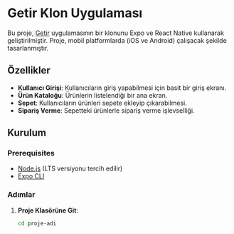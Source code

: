 # Getir Klon Uygulaması

Bu proje, [Getir](https://getir.com/) uygulamasının bir klonunu Expo ve React Native kullanarak geliştirilmiştir. Proje, mobil platformlarda (iOS ve Android) çalışacak şekilde tasarlanmıştır.

## Özellikler

- **Kullanıcı Girişi**: Kullanıcıların giriş yapabilmesi için basit bir giriş ekranı.
- **Ürün Kataloğu**: Ürünlerin listelendiği bir ana ekran.
- **Sepet**: Kullanıcıların ürünleri sepete ekleyip çıkarabilmesi.
- **Sipariş Verme**: Sepetteki ürünlerle sipariş verme işlevselliği.

## Kurulum

### Prerequisites

- [Node.js](https://nodejs.org/) (LTS versiyonu tercih edilir)
- [Expo CLI](https://docs.expo.dev/get-started/installation/)

### Adımlar

1. **Proje Klasörüne Git**:
   ```bash
   cd proje-adi
